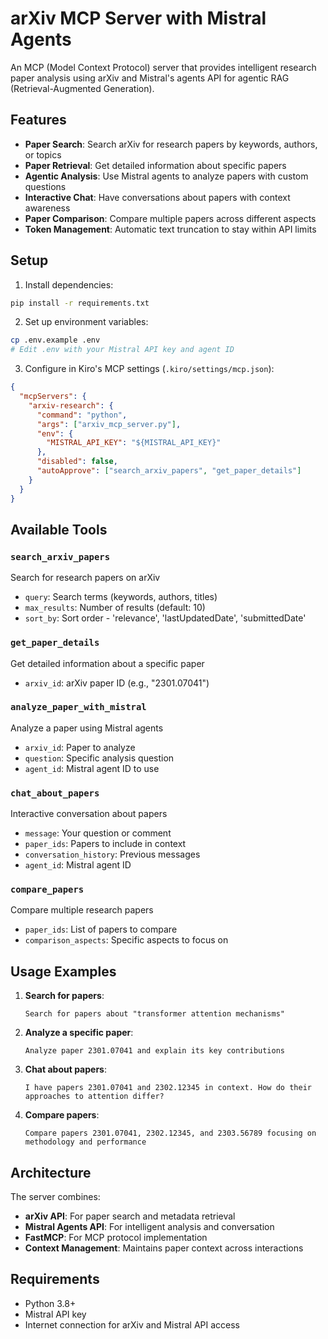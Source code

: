 # arXiv MCP Server with Mistral Agents

An MCP (Model Context Protocol) server that provides intelligent research paper analysis using arXiv and Mistral's agents API for agentic RAG (Retrieval-Augmented Generation).

## Features

- **Paper Search**: Search arXiv for research papers by keywords, authors, or topics
- **Paper Retrieval**: Get detailed information about specific papers
- **Agentic Analysis**: Use Mistral agents to analyze papers with custom questions
- **Interactive Chat**: Have conversations about papers with context awareness
- **Paper Comparison**: Compare multiple papers across different aspects
- **Token Management**: Automatic text truncation to stay within API limits

## Setup

1. Install dependencies:
```bash
pip install -r requirements.txt
```

2. Set up environment variables:
```bash
cp .env.example .env
# Edit .env with your Mistral API key and agent ID
```

3. Configure in Kiro's MCP settings (`.kiro/settings/mcp.json`):
```json
{
  "mcpServers": {
    "arxiv-research": {
      "command": "python",
      "args": ["arxiv_mcp_server.py"],
      "env": {
        "MISTRAL_API_KEY": "${MISTRAL_API_KEY}"
      },
      "disabled": false,
      "autoApprove": ["search_arxiv_papers", "get_paper_details"]
    }
  }
}
```

## Available Tools

### `search_arxiv_papers`
Search for research papers on arXiv
- `query`: Search terms (keywords, authors, titles)
- `max_results`: Number of results (default: 10)
- `sort_by`: Sort order - 'relevance', 'lastUpdatedDate', 'submittedDate'

### `get_paper_details`
Get detailed information about a specific paper
- `arxiv_id`: arXiv paper ID (e.g., "2301.07041")

### `analyze_paper_with_mistral`
Analyze a paper using Mistral agents
- `arxiv_id`: Paper to analyze
- `question`: Specific analysis question
- `agent_id`: Mistral agent ID to use

### `chat_about_papers`
Interactive conversation about papers
- `message`: Your question or comment
- `paper_ids`: Papers to include in context
- `conversation_history`: Previous messages
- `agent_id`: Mistral agent ID

### `compare_papers`
Compare multiple research papers
- `paper_ids`: List of papers to compare
- `comparison_aspects`: Specific aspects to focus on

## Usage Examples

1. **Search for papers**:
   ```
   Search for papers about "transformer attention mechanisms"
   ```

2. **Analyze a specific paper**:
   ```
   Analyze paper 2301.07041 and explain its key contributions
   ```

3. **Chat about papers**:
   ```
   I have papers 2301.07041 and 2302.12345 in context. How do their approaches to attention differ?
   ```

4. **Compare papers**:
   ```
   Compare papers 2301.07041, 2302.12345, and 2303.56789 focusing on methodology and performance
   ```

## Architecture

The server combines:
- **arXiv API**: For paper search and metadata retrieval
- **Mistral Agents API**: For intelligent analysis and conversation
- **FastMCP**: For MCP protocol implementation
- **Context Management**: Maintains paper context across interactions

## Requirements

- Python 3.8+
- Mistral API key
- Internet connection for arXiv and Mistral API access